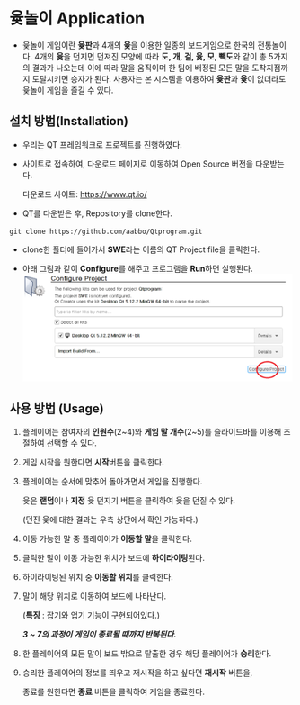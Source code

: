 # 윷놀이 Application  


- 윷놀이 게임이란 **윷판**과 4개의 **윷**을 이용한 일종의 보드게임으로 한국의 전통놀이다. 4개의 **윷**을 던지면 던져진 모양에 따라 **도, 개, 걸, 윷, 모, 빽도**와 같이 총 5가지의 결과가 나오는데 이에 따라 말을 움직이며 한 팀에 배정된 모든 말을 도착지점까지 도달시키면 승자가 된다. 사용자는 본 시스템을 이용하여 **윷판**과 **윷**이 없더라도 윷놀이 게임을 즐길 수 있다.   


## 설치 방법(Installation)    

- 우리는 QT 프레임워크로 프로젝트를 진행하였다.

- 사이트로 접속하여, 다운로드 페이지로 이동하여 Open Source 버전을 다운받는다.

  다운로드 사이트: <https://www.qt.io/>   
  

- QT를 다운받은 후, Repository를 clone한다.   

```
git clone https://github.com/aabbo/Qtprogram.git  
``` 


- clone한 폴더에 들어가서 **SWE**라는 이름의 QT Project file을 클릭한다.

- 아래 그림과 같이 **Configure**를 해주고 프로그램을 **Run**하면 실행된다.  
![configure](./README/configure.png)  



## 사용 방법 (Usage)  


1. 플레이어는 참여자의 **인원수**(2\~4)와 **게임 말 개수**(2\~5)를 슬라이드바를 이용해 조절하여 선택할 수 있다.
  
2. 게임 시작을 원한다면 **시작**버튼을 클릭한다.
  
3. 플레이어는 순서에 맞추어  돌아가면서 게임을 진행한다.

   윷은 **랜덤**이나 **지정** 윷 던지기 버튼을 클릭하여 윷을 던질 수 있다.
   
   (던진 윷에 대한 결과는 우측 상단에서 확인 가능하다.)
  
4. 이동 가능한 말 중 플레이어가 **이동할 말**을 클릭한다.
  
5. 클릭한 말이 이동 가능한 위치가 보드에 **하이라이팅**된다.
  
6. 하이라이팅된 위치 중 **이동할 위치**를 클릭한다.
  
7. 말이 해당 위치로 이동하여 보드에 나타난다.
    
  
   (**특징** : 잡기와 업기 기능이 구현되어있다.)  
  
   ***3 ~ 7의 과정이 게임이 종료될 때까지 반복된다.***
  
8. 한 플레이어의 모든 말이 보드 밖으로 탈출한 경우 해당 플레이어가 **승리**한다.
  
9. 승리한 플레이어의 정보를 띄우고 재시작을 하고 싶다면 **재시작** 버튼을,

   종료를 원한다면 **종료** 버튼을 클릭하여 게임을 종료한다.
